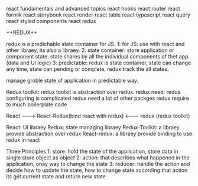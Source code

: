 react fundamentals and advanced topics
react hooks
react router
react formik
react storybook
react render
react table
react typescript
react query
react styled components
react redux


++REDUX++

redux is a predichable state container for JS.
1: for JS: use with react and other libraey, its also a libraey.
2: state container: store application or component state. state shares by all the individual components of thet app. (data and UI logic)
3: predictable: redux is state container, state can change any time, state can pending or complete, redux track the all states.

manage groble state of application in predictable way.

Redux toolkit: redux toolkit is abstraction over redux.
redux need:
	redus configuring is complicated
	redux need a lot of other packges
	redux require to much boilerplate code
	
	
React ---> React-Redux(bind react with redux) <--- redux (redux toolkit)

React: 		UI libraey
Redux: 		state managing libraey
Redux-Toolkit: 	a libraey provide abstraction over redux
React-redux: 		a libraey provide binding to use redux in react



Three Principles
1: store: hold the state of the application, store data in single store object as object
2: action: that describes what happened in the application, onay way to change the state
3: reducer:  handle the action and decide how to update the state, how to change state according that action its get current state and return new state